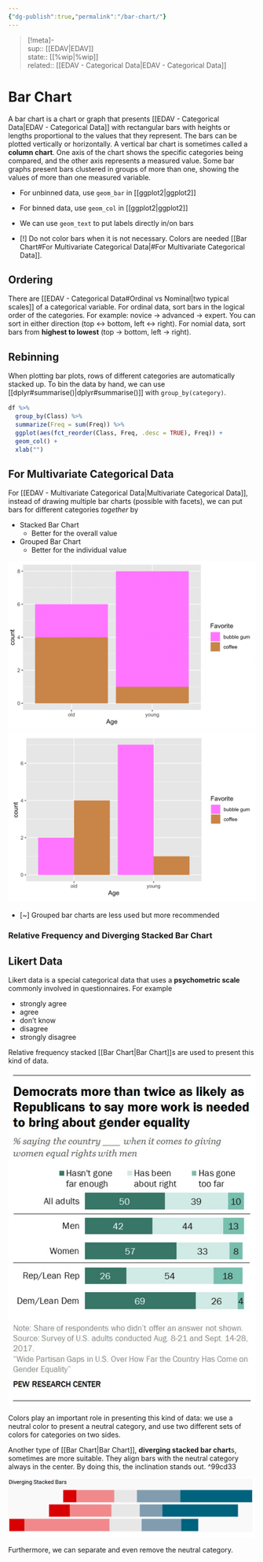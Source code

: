 ```yaml
---
{"dg-publish":true,"permalink":"/bar-chart/"}
---
```


> [!meta]-  
sup:: [[EDAV|EDAV]]  
state:: [[%wip|%wip]]  
related:: [[EDAV - Categorical Data|EDAV - Categorical Data]]

# Bar Chart

A bar chart is a chart or graph that presents [[EDAV - Categorical Data|EDAV - Categorical Data]] with rectangular bars with heights or lengths proportional to the values that they represent. The bars can be plotted vertically or horizontally. A vertical bar chart is sometimes called a **column chart**.
One axis of the chart shows the specific categories being compared, and the other axis represents a measured value.
Some bar graphs present bars clustered in groups of more than one, showing the values of more than one measured variable.

- For unbinned data, use `geom_bar` in [[ggplot2|ggplot2]]
- For binned data, use `geom_col` in [[ggplot2|ggplot2]]
- We can use `geom_text` to put labels directly in/on bars

- [!] Do not color bars when it is not necessary. Colors are needed [[Bar Chart#For Multivariate Categorical Data|#For Multivariate Categorical Data]].

## Ordering

There are [[EDAV - Categorical Data#Ordinal vs Nominal|two typical scales]] of a categorical variable.
For ordinal data, sort bars in the logical order of the categories. For example: novice -> advanced -> expert.
You can sort in either direction (top <-> bottom, left <-> right).
For nomial data, sort bars from **highest to lowest** (top -> bottom, left -> right).

## Rebinning

When plotting bar plots, rows of different categories are automatically stacked up. To bin the data by hand, we can use [[dplyr#summarise()|dplyr#summarise()]] with `group_by(category)`.

```r
df %>%
  group_by(Class) %>%
  summarize(Freq = sum(Freq)) %>%
  ggplot(aes(fct_reorder(Class, Freq, .desc = TRUE), Freq)) +
  geom_col() +
  xlab("")
```

## For Multivariate Categorical Data

For [[EDAV - Multivariate Categorical Data|Multivariate Categorical Data]], instead of drawing multiple bar charts (possible with facets), we can put bars for different categories *together* by

- Stacked Bar Chart
    - Better for the overall value
- Grouped Bar Chart
    - Better for the individual value

![Stacked bar chart](https://raw.githubusercontent.com/zcysxy/Figurebed/master/img/20221013145609.png)![Grouped bar chart](https://raw.githubusercontent.com/zcysxy/Figurebed/master/img/20221013145634.png)

- [~] Grouped bar charts are less used but more recommended

### Relative Frequency and Diverging Stacked Bar Chart


<div class="transclusion internal-embed is-loaded"><div class="markdown-embed">



## Likert Data

Likert data is a special categorical data that uses a **psychometric scale** commonly involved in questionnaires. For example

- strongly agree
- agree
- don’t know
- disagree
- strongly disagree

Relative frequency stacked [[Bar Chart|Bar Chart]]s are used to present this kind of data.

![](https://raw.githubusercontent.com/zcysxy/Figurebed/master/img/20221013225221.png)

Colors play an important role in presenting this kind of data: we use a neutral color to present a neutral category, and use two different sets of colors for categories on two sides.

Another type of [[Bar Chart|Bar Chart]], **diverging stacked bar chart**s, sometimes are more suitable. They align bars with the neutral category always in the center. By doing this, the inclination stands out. ^99cd33

![](https://raw.githubusercontent.com/zcysxy/Figurebed/master/img/20221013225854.png)

Furthermore, we can separate and even remove the neutral category.


</div></div>

